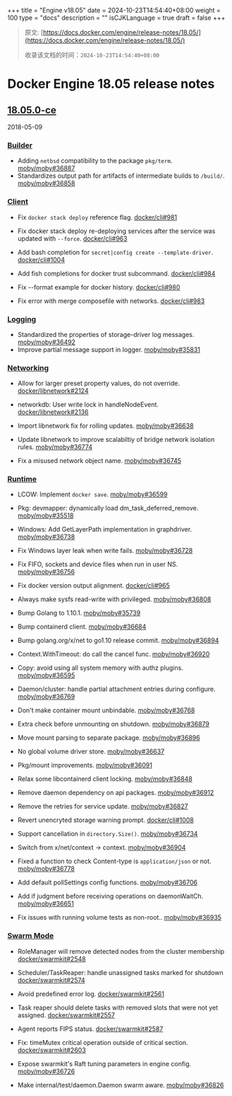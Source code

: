 +++
title = "Engine v18.05"
date = 2024-10-23T14:54:40+08:00
weight = 100
type = "docs"
description = ""
isCJKLanguage = true
draft = false
+++

> 原文: [https://docs.docker.com/engine/release-notes/18.05/](https://docs.docker.com/engine/release-notes/18.05/)
>
> 收录该文档的时间：`2024-10-23T14:54:40+08:00`

# Docker Engine 18.05 release notes

## [18.05.0-ce](https://docs.docker.com/engine/release-notes/18.05/#18050-ce)

2018-05-09

### [Builder](https://docs.docker.com/engine/release-notes/18.05/#builder)

- Adding `netbsd` compatibility to the package `pkg/term`. [moby/moby#36887](https://github.com/moby/moby/pull/36887)
- Standardizes output path for artifacts of intermediate builds to `/build/`. [moby/moby#36858](https://github.com/moby/moby/pull/36858)

### [Client](https://docs.docker.com/engine/release-notes/18.05/#client)

- Fix `docker stack deploy` reference flag. [docker/cli#981](https://github.com/docker/cli/pull/981)
- Fix docker stack deploy re-deploying services after the service was updated with `--force`. [docker/cli#963](https://github.com/docker/cli/pull/963)

- Add bash completion for `secret|config create --template-driver`. [docker/cli#1004](https://github.com/docker/cli/pull/1004)
- Add fish completions for docker trust subcommand. [docker/cli#984](https://github.com/docker/cli/pull/984)

- Fix --format example for docker history. [docker/cli#980](https://github.com/docker/cli/pull/980)
- Fix error with merge composefile with networks. [docker/cli#983](https://github.com/docker/cli/pull/983)

### [Logging](https://docs.docker.com/engine/release-notes/18.05/#logging)

- Standardized the properties of storage-driver log messages. [moby/moby#36492](https://github.com/moby/moby/pull/36492)
- Improve partial message support in logger. [moby/moby#35831](https://github.com/moby/moby/pull/35831)

### [Networking](https://docs.docker.com/engine/release-notes/18.05/#networking)

- Allow for larger preset property values, do not override. [docker/libnetwork#2124](https://github.com/docker/libnetwork/pull/2124)
- networkdb: User write lock in handleNodeEvent. [docker/libnetwork#2136](https://github.com/docker/libnetwork/pull/2136)

- Import libnetwork fix for rolling updates. [moby/moby#36638](https://github.com/moby/moby/pull/36638)
- Update libnetwork to improve scalabiltiy of bridge network isolation rules. [moby/moby#36774](https://github.com/moby/moby/pull/36774)

- Fix a misused network object name. [moby/moby#36745](https://github.com/moby/moby/pull/36745)

### [Runtime](https://docs.docker.com/engine/release-notes/18.05/#runtime)

- LCOW: Implement `docker save`. [moby/moby#36599](https://github.com/moby/moby/pull/36599)
- Pkg: devmapper: dynamically load dm_task_deferred_remove. [moby/moby#35518](https://github.com/moby/moby/pull/35518)
- Windows: Add GetLayerPath implementation in graphdriver. [moby/moby#36738](https://github.com/moby/moby/pull/36738)

- Fix Windows layer leak when write fails. [moby/moby#36728](https://github.com/moby/moby/pull/36728)
- Fix FIFO, sockets and device files when run in user NS. [moby/moby#36756](https://github.com/moby/moby/pull/36756)
- Fix docker version output alignment. [docker/cli#965](https://github.com/docker/cli/pull/965)

- Always make sysfs read-write with privileged. [moby/moby#36808](https://github.com/moby/moby/pull/36808)
- Bump Golang to 1.10.1. [moby/moby#35739](https://github.com/moby/moby/pull/35739)
- Bump containerd client. [moby/moby#36684](https://github.com/moby/moby/pull/36684)
- Bump golang.org/x/net to go1.10 release commit. [moby/moby#36894](https://github.com/moby/moby/pull/36894)
- Context.WithTimeout: do call the cancel func. [moby/moby#36920](https://github.com/moby/moby/pull/36920)
- Copy: avoid using all system memory with authz plugins. [moby/moby#36595](https://github.com/moby/moby/pull/36595)
- Daemon/cluster: handle partial attachment entries during configure. [moby/moby#36769](https://github.com/moby/moby/pull/36769)
- Don't make container mount unbindable. [moby/moby#36768](https://github.com/moby/moby/pull/36768)
- Extra check before unmounting on shutdown. [moby/moby#36879](https://github.com/moby/moby/pull/36879)
- Move mount parsing to separate package. [moby/moby#36896](https://github.com/moby/moby/pull/36896)
- No global volume driver store. [moby/moby#36637](https://github.com/moby/moby/pull/36637)
- Pkg/mount improvements. [moby/moby#36091](https://github.com/moby/moby/pull/36091)
- Relax some libcontainerd client locking. [moby/moby#36848](https://github.com/moby/moby/pull/36848)
- Remove daemon dependency on api packages. [moby/moby#36912](https://github.com/moby/moby/pull/36912)
- Remove the retries for service update. [moby/moby#36827](https://github.com/moby/moby/pull/36827)
- Revert unencryted storage warning prompt. [docker/cli#1008](https://github.com/docker/cli/pull/1008)
- Support cancellation in `directory.Size()`. [moby/moby#36734](https://github.com/moby/moby/pull/36734)
- Switch from x/net/context -> context. [moby/moby#36904](https://github.com/moby/moby/pull/36904)
- Fixed a function to check Content-type is `application/json` or not. [moby/moby#36778](https://github.com/moby/moby/pull/36778)

- Add default pollSettings config functions. [moby/moby#36706](https://github.com/moby/moby/pull/36706)
- Add if judgment before receiving operations on daemonWaitCh. [moby/moby#36651](https://github.com/moby/moby/pull/36651)

- Fix issues with running volume tests as non-root.. [moby/moby#36935](https://github.com/moby/moby/pull/36935)

### [Swarm Mode](https://docs.docker.com/engine/release-notes/18.05/#swarm-mode)

- RoleManager will remove detected nodes from the cluster membership [docker/swarmkit#2548](https://github.com/docker/swarmkit/pull/2548)
- Scheduler/TaskReaper: handle unassigned tasks marked for shutdown [docker/swarmkit#2574](https://github.com/docker/swarmkit/pull/2574)
- Avoid predefined error log. [docker/swarmkit#2561](https://github.com/docker/swarmkit/pull/2561)
- Task reaper should delete tasks with removed slots that were not yet assigned. [docker/swarmkit#2557](https://github.com/docker/swarmkit/pull/2557)
- Agent reports FIPS status. [docker/swarmkit#2587](https://github.com/docker/swarmkit/pull/2587)

- Fix: timeMutex critical operation outside of critical section. [docker/swarmkit#2603](https://github.com/docker/swarmkit/pull/2603)

- Expose swarmkit's Raft tuning parameters in engine config. [moby/moby#36726](https://github.com/moby/moby/pull/36726)
- Make internal/test/daemon.Daemon swarm aware. [moby/moby#36826](https://github.com/moby/moby/pull/36826)
